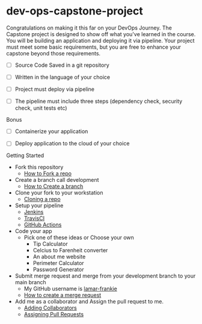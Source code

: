 # dev-ops-capstone-project

Congratulations on making it this far on your DevOps Journey. The Capstone project is designed to show off what you've learned in the course. You will be building an application and deploying it via pipeline. Your project must meet some basic requirements, but you are free to enhance your capstone beyond those requirements.


- [ ] Source Code Saved in a git repository
- [ ] Written in the language of your choice
- [ ] Project must deploy via pipeline
- [ ] The pipeline must include three steps (dependency check, security check, unit tests etc)


Bonus
- [ ] Containerize your application
- [ ] Deploy application to the cloud of your choice


Getting Started
- Fork this repository
    - [How to Fork a repo](https://docs.github.com/en/free-pro-team@latest/github/getting-started-with-github/fork-a-repo)
- Create a branch call development
    - [How to Create a branch](https://docs.github.com/en/free-pro-team@latest/github/collaborating-with-issues-and-pull-requests/creating-and-deleting-branches-within-your-repository)
- Clone your fork to your workstation
  - [Cloning a repo](https://docs.github.com/en/free-pro-team@latest/github/creating-cloning-and-archiving-repositories/cloning-a-repository)
- Setup your pipeline
    - [Jenkins](https://www.jenkins.io/doc/pipeline/tour/hello-world/)
    - [TravisCI](https://docs.travis-ci.com/user/languages/python/)
    - [GitHub Actions](https://docs.github.com/en/free-pro-team@latest/actions/guides/building-and-testing-python)
- Code your app
    - Pick one of these ideas or Choose your own
        - Tip Calculator
        - Celcius to Farenheit converter
        - An about me website
        - Perimeter Calculator
        - Password Generator
- Submit merge request and merge from your development branch to your main branch
    - My GitHub username is [lamar-frankie](https://github.com/lamar-frankie)
    - [How to create a merge request](https://docs.github.com/en/free-pro-team@latest/github/collaborating-with-issues-and-pull-requests/creating-a-pull-request)
- Add me as a collaborator and Assign the pull request to me. 
    - [Adding Collaborators](https://docs.github.com/en/free-pro-team@latest/github/setting-up-and-managing-your-github-user-account/inviting-collaborators-to-a-personal-repository)
    - [Assigning Pull Requests](https://docs.github.com/en/free-pro-team@latest/github/managing-your-work-on-github/assigning-issues-and-pull-requests-to-other-github-users)

